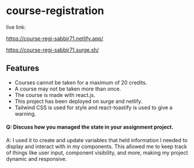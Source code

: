 # course-registration

live link:

https://course-regi-sabbir71.netlify.app/

https://course-regi-sabbir71.surge.sh/




## Features

- Courses cannot be taken for a maximum of 20 credits.
- A course may not be taken more than once.
- The course is made with react.js.
- This project has been deployed on surge and netlify.
- Tailwind CSS is used for style and react-toastify is used to give a warning.



#### Q: Discuss how you managed the state in your assignment project.
A: I used it to create and update variables that held information I needed to display and interact with in my components. This allowed me to keep track of things like user input, component visibility, and more, making my project dynamic and responsive.